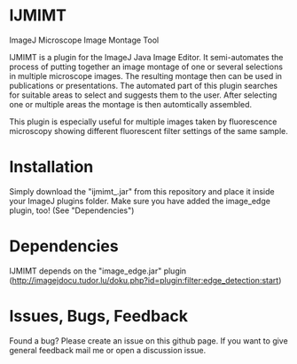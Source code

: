 IJMIMT
============
ImageJ Microscope Image Montage Tool

IJMIMT is a plugin for the ImageJ Java Image Editor. It semi-automates the process of putting together an image montage of one or several selections in multiple microscope images. The resulting montage then can be used in publications or presentations.
The automated part of this plugin searches for suitable areas to select and suggests them to the user. After selecting one or multiple areas the montage is then automtically assembled.

This plugin is especially useful for multiple images taken by fluorescence microscopy showing different fluorescent filter settings of the same sample.

Installation
============
Simply download the "ijmimt_.jar" from this repository and place it inside your ImageJ plugins folder. Make sure you have added the image_edge plugin, too! (See "Dependencies")

Dependencies
============
IJMIMT depends on the "image_edge.jar" plugin (http://imagejdocu.tudor.lu/doku.php?id=plugin:filter:edge_detection:start)

Issues, Bugs, Feedback
============
Found a bug? Please create an issue on this github page. If you want to give general feedback mail me or open a discussion issue.
